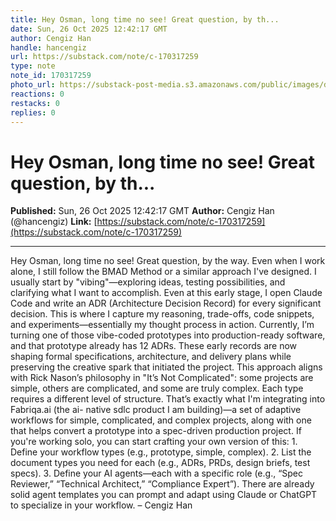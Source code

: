 ```yaml
---
title: Hey Osman, long time no see! Great question, by th...
date: Sun, 26 Oct 2025 12:42:17 GMT
author: Cengiz Han
handle: hancengiz
url: https://substack.com/note/c-170317259
type: note
note_id: 170317259
photo_url: https://substack-post-media.s3.amazonaws.com/public/images/dd3c9352-78f7-4a7e-ab29-7efd239dd41c_400x400.jpeg
reactions: 0
restacks: 0
replies: 0
---
```


# Hey Osman, long time no see! Great question, by th...

**Published:** Sun, 26 Oct 2025 12:42:17 GMT
**Author:** Cengiz Han (@hancengiz)
**Link:** [https://substack.com/note/c-170317259](https://substack.com/note/c-170317259)

---

Hey Osman, long time no see! Great question, by the way. Even when I work
alone, I still follow the BMAD Method or a similar approach I've designed. I
usually start by "vibing"—exploring ideas, testing possibilities, and
clarifying what I want to accomplish. Even at this early stage, I open Claude
Code and write an ADR (Architecture Decision Record) for every significant
decision. This is where I capture my reasoning, trade-offs, code snippets, and
experiments—essentially my thought process in action. Currently, I’m turning
one of those vibe-coded prototypes into production-ready software, and that
prototype already has 12 ADRs. These early records are now shaping formal
specifications, architecture, and delivery plans while preserving the creative
spark that initiated the project. This approach aligns with Rick Nason’s
philosophy in "It’s Not Complicated": some projects are simple, others are
complicated, and some are truly complex. Each type requires a different level
of structure. That’s exactly what I'm integrating into Fabriqa.ai (the ai-
native sdlc product I am building)—a set of adaptive workflows for simple,
complicated, and complex projects, along with one that helps convert a
prototype into a spec-driven production project. If you're working solo, you
can start crafting your own version of this: 1\. Define your workflow types
(e.g., prototype, simple, complex). 2\. List the document types you need for
each (e.g., ADRs, PRDs, design briefs, test specs). 3\. Define your AI
agents—each with a specific role (e.g., “Spec Reviewer,” “Technical
Architect,” “Compliance Expert”). There are already solid agent templates you
can prompt and adapt using Claude or ChatGPT to specialize in your workflow. –
Cengiz Han
